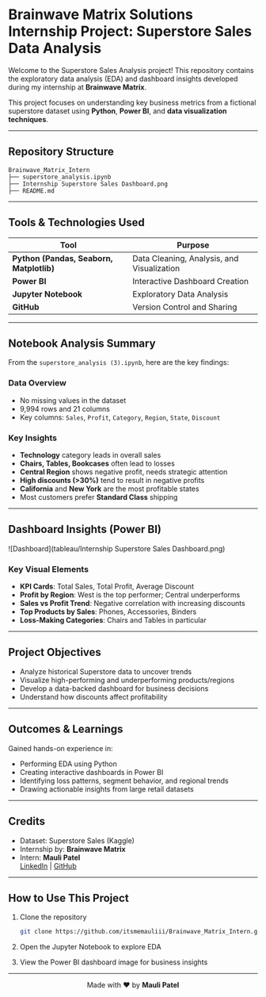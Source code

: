 
# Brainwave Matrix Solutions Internship Project: Superstore Sales Data Analysis

Welcome to the Superstore Sales Analysis project! This repository contains the exploratory data analysis (EDA) and dashboard insights developed during my internship at **Brainwave Matrix**.

This project focuses on understanding key business metrics from a fictional superstore dataset using **Python**, **Power BI**, and **data visualization techniques**.

---

## Repository Structure

```
Brainwave_Matrix_Intern
├── superstore_analysis.ipynb           
├── Internship Superstore Sales Dashboard.png  
├── README.md                              
```

---

## Tools & Technologies Used

| Tool             | Purpose                              |
|------------------|--------------------------------------|
| **Python (Pandas, Seaborn, Matplotlib)** | Data Cleaning, Analysis, and Visualization |
| **Power BI**     | Interactive Dashboard Creation       |
| **Jupyter Notebook** | Exploratory Data Analysis         |
| **GitHub**       | Version Control and Sharing          |

---

## Notebook Analysis Summary

From the `superstore_analysis (3).ipynb`, here are the key findings:

### Data Overview

- No missing values in the dataset  
- 9,994 rows and 21 columns  
- Key columns: `Sales`, `Profit`, `Category`, `Region`, `State`, `Discount`

### Key Insights

- **Technology** category leads in overall sales  
- **Chairs, Tables, Bookcases** often lead to losses  
- **Central Region** shows negative profit, needs strategic attention  
- **High discounts (>30%)** tend to result in negative profits  
- **California** and **New York** are the most profitable states  
- Most customers prefer **Standard Class** shipping  

---

## Dashboard Insights (Power BI)

![Dashboard](tableau/Internship Superstore Sales Dashboard.png)

### Key Visual Elements

- **KPI Cards**: Total Sales, Total Profit, Average Discount  
- **Profit by Region**: West is the top performer; Central underperforms  
- **Sales vs Profit Trend**: Negative correlation with increasing discounts  
- **Top Products by Sales**: Phones, Accessories, Binders  
- **Loss-Making Categories**: Chairs and Tables in particular  

---

## Project Objectives

- Analyze historical Superstore data to uncover trends  
- Visualize high-performing and underperforming products/regions  
- Develop a data-backed dashboard for business decisions  
- Understand how discounts affect profitability  

---

## Outcomes & Learnings

Gained hands-on experience in:

- Performing EDA using Python  
- Creating interactive dashboards in Power BI  
- Identifying loss patterns, segment behavior, and regional trends  
- Drawing actionable insights from large retail datasets  

---

## Credits

- Dataset: Superstore Sales (Kaggle)  
- Internship by: **Brainwave Matrix**  
- Intern: **Mauli Patel**  
  [LinkedIn](https://www.linkedin.com/in/itsmemauliii) | [GitHub](https://github.com/itsmemauliii)  

---

## How to Use This Project

1. Clone the repository  
   ```bash
   git clone https://github.com/itsmemauliii/Brainwave_Matrix_Intern.git
   ```

2. Open the Jupyter Notebook to explore EDA  
3. View the Power BI dashboard image for business insights  

---

<p align="center">
  Made with ❤️ by <strong>Mauli Patel</strong>
</p>
